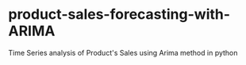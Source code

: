 # product-sales-forecasting-with-ARIMA
Time Series analysis of Product's Sales using Arima method in python
